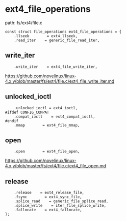 ext4_file_operations
========================================

path: fs/ext4/file.c
```
const struct file_operations ext4_file_operations = {
    .llseek        = ext4_llseek,
    .read_iter    = generic_file_read_iter,
```

write_iter
----------------------------------------

```
    .write_iter    = ext4_file_write_iter,
```

https://github.com/novelinux/linux-4.x.y/blob/master/fs/ext4/file.c/ext4_file_write_iter.md

unlocked_ioctl
----------------------------------------

```
    .unlocked_ioctl = ext4_ioctl,
#ifdef CONFIG_COMPAT
    .compat_ioctl    = ext4_compat_ioctl,
#endif
    .mmap        = ext4_file_mmap,
```

open
----------------------------------------

```
    .open        = ext4_file_open,
```

https://github.com/novelinux/linux-4.x.y/blob/master/fs/ext4/file.c/ext4_file_open.md

release
----------------------------------------

```
    .release    = ext4_release_file,
    .fsync        = ext4_sync_file,
    .splice_read    = generic_file_splice_read,
    .splice_write    = iter_file_splice_write,
    .fallocate    = ext4_fallocate,
};
```
